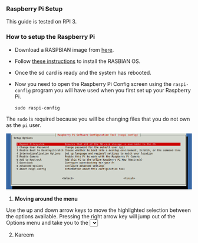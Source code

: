 ### Raspberry Pi Setup

This guide is tested on RPI 3.

### How to setup the Raspberry Pi

* Download a RASPBIAN image from [here](https://www.raspberrypi.org/downloads/raspbian/).
* Follow [these instructions](https://www.raspberrypi.org/documentation/installation/installing-images/README.md) to install the RASBIAN OS. 
* Once the sd card is ready and the system has rebooted.

* Now you need to open the Raspberry Pi Config screen using the `raspi-config` program you will have used when you first set up your Raspberry Pi.
   ```
   sudo raspi-config
   ```  
The `sudo`  is required because you will be changing files that you do not own as the `pi` user.

![raspi-config](https://github.com/Karem-Elzftawy/Baby-monitoring-Using-Raspberry-pi-and-Noir-Camera-with-Two-IR-leds/blob/master/images/raspi-config.png)

1. **Moving around the menu**

  Use the up and down arrow keys to move the highlighted selection between the options available. Pressing the right arrow key will jump out of the Options menu and take you to the <Select> and <Finish> buttons. Pressing left will take you back to the options. Alternatively, you can use the Tab key to switch between these.
   
   2. Kareem

